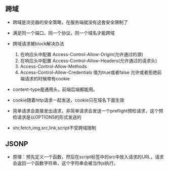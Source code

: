 ## 跨域
- 跨域是浏览器的安全策略，在服务端就没有这套安全限制了
- 满足同一个端口，同一个协议，同一个域名才能跨域

- 跨域请求被block解决办法
    1. 在响应头中配置 Access-Control-Allow-Origin(允许通过的源)
    2. 在响应头中配置 Access-Control-Allow-Headers(允许通过的请求头)
    3. Access-Control-Allow-Methods
    4. Access-Control-Allow-Credentials     值为true或者false  允许或者拒绝前端请求的时候带有cookie



- content-type是通用头，前端后端都能用。
- cookie随着http请求一起发送，cookie只在域名下面生效

- 简单请求会直接发出请求，非简单请求会发送一个preflight预检请求，这个预检请求是以OPTIONS的形式发送的
- xhr,fetch,img,src,link,script不受跨域限制

## JSONP
- 原理：预先定义一个函数，然后在script标签中的src中放入请求的URL，请求会返回一个函数字符串，这个字符串会被当作js执行。